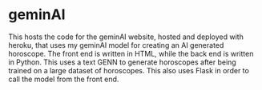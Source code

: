 # geminAI

This hosts the code for the geminAI website, hosted and deployed with heroku, that uses my geminAI model for creating an AI generated horoscope. The front end is written in HTML, while the back end is written in Python. This uses a text GENN to generate horoscopes after being trained on a large dataset of horoscopes. This also uses Flask in order to call the model from the front end.
